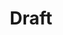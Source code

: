 ---
codehost: https://github.com/azure/draft
logohandle: draftsh
sort: draft
title: Draft
twitter: https://x.com/helmpack
website: https://draft.sh/
---